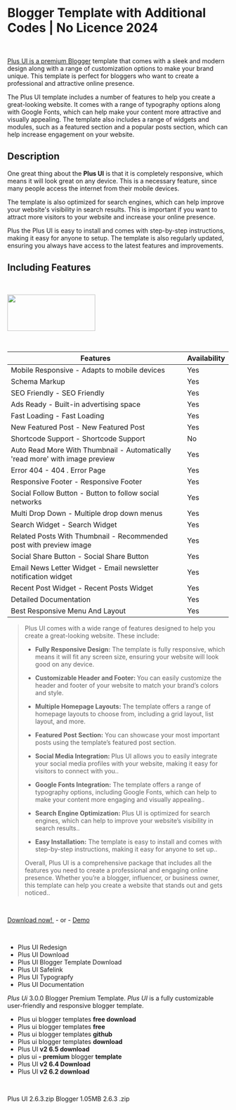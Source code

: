 <h1><strong>Blogger Template with Additional Codes | No Licence 2024</strong></h1>

<p>&nbsp;</p>

<p><a href="https://ui-plus.blogspot.com">Plus UI is a premium Blogger</a> template that comes with a sleek and modern design along with a range of customization options to make your brand unique. This template is perfect for bloggers who want to create a professional and attractive online presence.</p>

<p>The Plus UI template includes a number of features to help you create a great-looking website. It comes with a range of typography options along with Google Fonts, which can help make your content more attractive and visually appealing. The template also includes a range of widgets and modules, such as a featured section and a popular posts section, which can help increase engagement on your website.</p>

<h2><strong>Description</strong></h2>

<p>One great thing about the <strong>Plus UI</strong> is that it is completely responsive, which means it will look great on any device. This is a necessary feature, since many people access the internet from their mobile devices.</p>


<p>The template is also optimized for search engines, which can help improve your website&#39;s visibility in search results. This is important if you want to attract more visitors to your website and increase your online presence.</p>

<p>Plus the Plus UI is easy to install and comes with step-by-step instructions, making it easy for anyone to setup. The template is also regularly updated, ensuring you always have access to the latest features and improvements.</p>

<h2><strong>Including Features</strong></h2>

<p>&nbsp;</p>

<p><a href="https://blogger.googleusercontent.com/img/b/R29vZ2xl/AVvXsEgm7ShTMUnG-wFpTV3XuIYCXlXz4y7T6wGbfVfaJ4ajUveGqah0iK7-UQEOVoyTj9-9wwEG19XoLa6_-tsTt4kwUwUj9mdFLWTLjWY8MYkLQfqZ0mfHI7c3TJCXufF_FIV47XFtUfURTB_EeFS6JuEaWQDDFJIHdqXqzDk_85nBUZ5FWfqQnxXJeX_Kn1s/s1920/PhotoRoom-20240217_194155.png"><img src="https://blogger.googleusercontent.com/img/b/R29vZ2xl/AVvXsEgm7ShTMUnG-wFpTV3XuIYCXlXz4y7T6wGbfVfaJ4ajUveGqah0iK7-UQEOVoyTj9-9wwEG19XoLa6_-tsTt4kwUwUj9mdFLWTLjWY8MYkLQfqZ0mfHI7c3TJCXufF_FIV47XFtUfURTB_EeFS6JuEaWQDDFJIHdqXqzDk_85nBUZ5FWfqQnxXJeX_Kn1s/w200-h83-rw/PhotoRoom-20240217_194155.png" style="height:83px; width:200px" /></a></p>

<p>&nbsp;</p>

<table>
	<thead>
		<tr>
			<th>Features</th>
			<th>Availability</th>
		</tr>
	</thead>
	<tbody>
		<tr>
			<td>Mobile Responsive - Adapts to mobile devices</td>
			<td>Yes</td>
		</tr>
		<tr>
			<td>Schema Markup</td>
			<td>Yes</td>
		</tr>
		<tr>
			<td>SEO Friendly - SEO Friendly</td>
			<td>Yes</td>
		</tr>
		<tr>
			<td>Ads Ready - Built-in advertising space</td>
			<td>Yes</td>
		</tr>
		<tr>
			<td>Fast Loading - Fast Loading</td>
			<td>Yes</td>
		</tr>
		<tr>
			<td>New Featured Post - New Featured Post</td>
			<td>Yes</td>
		</tr>
		<tr>
			<td>Shortcode Support - Shortcode Support</td>
			<td>No</td>
		</tr>
		<tr>
			<td>Auto Read More With Thumbnail - Automatically &#39;read more&#39; with image preview</td>
			<td>Yes</td>
		</tr>
		<tr>
			<td>Error 404 - 404 . Error Page</td>
			<td>Yes</td>
		</tr>
		<tr>
			<td>Responsive Footer - Responsive Footer</td>
			<td>Yes</td>
		</tr>
		<tr>
			<td>Social Follow Button - Button to follow social networks</td>
			<td>Yes</td>
		</tr>
		<tr>
			<td>Multi Drop Down - Multiple drop down menus</td>
			<td>Yes</td>
		</tr>
		<tr>
			<td>Search Widget - Search Widget</td>
			<td>Yes</td>
		</tr>
		<tr>
			<td>Related Posts With Thumbnail - Recommended post with preview image</td>
			<td>Yes</td>
		</tr>
		<tr>
			<td>Social Share Button - Social Share Button</td>
			<td>Yes</td>
		</tr>
		<tr>
			<td>Email News Letter Widget - Email newsletter notification widget</td>
			<td>Yes</td>
		</tr>
		<tr>
			<td>Recent Post Widget - Recent Posts Widget</td>
			<td>Yes</td>
		</tr>
		<tr>
			<td>Detailed Documentation</td>
			<td>Yes</td>
		</tr>
		<tr>
			<td>Best Responsive Menu And Layout</td>
			<td>Yes</td>
		</tr>
	</tbody>
</table>

<blockquote>Plus UI comes with a wide range of features designed to help you create a great-looking website. These include:
<ul>
	<li><strong>Fully Responsive Design:</strong>&nbsp;The template is fully responsive, which means it will fit any screen size, ensuring your website will look good on any device.</li>
	<li>
	<p><strong>Customizable Header and Footer:&nbsp;</strong>You can easily customize the header and footer of your website to match your brand&rsquo;s colors and style.</p>
	</li>
	<li>
	<p><strong>Multiple Homepage Layouts:&nbsp;</strong>The template offers a range of homepage layouts to choose from, including a grid layout, list layout, and more.</p>
	</li>
	<li>
	<p><strong>Featured Post Section:</strong>&nbsp;You can showcase your most important posts using the template&rsquo;s featured post section.</p>
	</li>
	<li>
	<p><strong>Social Media Integration:&nbsp;</strong>Plus UI allows you to easily integrate your social media profiles with your website, making it easy for visitors to connect with you..</p>
	</li>
	<li>
	<p><strong>Google Fonts Integration:</strong>&nbsp;The template offers a range of typography options, including Google Fonts, which can help to make your content more engaging and visually appealing..</p>
	</li>
	<li>
	<p><strong>Search Engine Optimization:&nbsp;</strong>Plus UI is optimized for search engines, which can help to improve your website&rsquo;s visibility in search results..</p>
	</li>
	<li>
	<p><strong>Easy Installation:</strong>&nbsp;The template is easy to install and comes with step-by-step instructions, making it easy for anyone to set up..</p>
	</li>
</ul>

<p>Overall, Plus UI is a comprehensive package that includes all the features you need to create a professional and engaging online presence. Whether you&rsquo;re a blogger, influencer, or business owner, this template can help you create a website that stands out and gets noticed..</p>

<ul>
</ul>
</blockquote>
<br/>
<p><a href="https://ui-plus.blogspot.com/">Download now!&nbsp;</a> - or - <a href="https://ui-plus.blogspot.com/">Demo</a></p>
<br/>

<ul>
	<li>Plus UI Redesign</li>
	<li>Plus UI Download</li>
	<li>Plus UI Blogger Template Download</li>
	<li>Plus UI Safelink</li>
	<li>Plus UI Typograpfy</li>
	<li>Plus UI Documentation</li>
</ul>

<p><em>Plus Ui</em> 3.0.0 Blogger Premium Template. <em>Plus UI</em> is a fully customizable user-friendly and responsive blogger template.</p>

<ul>
	<li>Plus ui blogger templates <strong>free download</strong></li>
	<li>Plus ui blogger templates <strong>free</strong></li>
	<li>Plus ui blogger templates <strong>github</strong></li>
	<li>Plus ui blogger templates <strong>download</strong></li>
	<li>Plus UI <strong>v2 6.5 download</strong></li>
	<li>plus ui <strong>- premium</strong> blogger <strong>template</strong></li>
	<li>Plus UI <strong>v2 6.4 Download</strong></li>
	<li>Plus UI <strong>v2 6.2 download</strong></li>
</ul>




<p>&nbsp;</p>

<p>Plus UI 2.6.3.zip Blogger 1.05MB 2.6.3 .zip</p>
